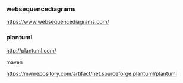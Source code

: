 
### websequencediagrams

https://www.websequencediagrams.com/


### plantuml

http://plantuml.com/

maven

https://mvnrepository.com/artifact/net.sourceforge.plantuml/plantuml
